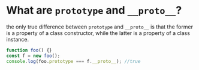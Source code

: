 # What are `prototype` and `__proto__`?

the only true difference between `prototype` and `__proto__` is that the former is a property of a class constructor, while the latter is a property of a class instance.

```javascript
function foo() {}
const f = new foo();
console.log(foo.prototype === f.__proto__); //true
```
